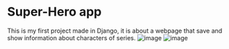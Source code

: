# Super-Hero app
This is my first project made in Django, it is about a webpage that save and show information about characters of series.
![image](https://user-images.githubusercontent.com/62716464/165646921-fc83413b-5ec3-4054-8914-1993be41f2c8.png)
![image](https://user-images.githubusercontent.com/62716464/165646951-ee5e5433-b3cd-4c99-b965-faf393f42298.png)


